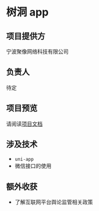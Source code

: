 # 树洞 app

## 项目提供方
宁波聚像网络科技有限公司

## 负责人
待定

## 项目预览
请阅读[项目文档](../resources/tree-hole.docx)


## 涉及技术
- `uni-app`
- 微信接口的使用


## 额外收获
- 了解互联网平台舆论监管相关政策 
